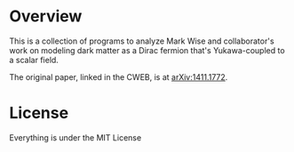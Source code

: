 # Overview

This is a collection of programs to analyze Mark Wise and collaborator's
work on modeling dark matter as a Dirac fermion that's Yukawa-coupled to
a scalar field.

The original paper, linked in the CWEB, is at
[arXiv:1411.1772](http://arxiv.org/abs/1411.1772).

# License

Everything is under the MIT License

